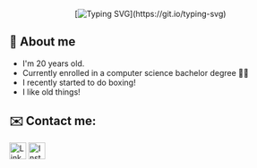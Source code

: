 
<div align="center">
  
[![Typing SVG](https://readme-typing-svg.herokuapp.com?font=Pathway+Gothic+One+&weight=900&size=19&pause=1000&color=42F7EC&width=435&lines=Hi!+I'm+Pedro!+You+can+call+me+Space!)](https://git.io/typing-svg)

</div>


## 🙋 About me
* I'm 20 years old.
* Currently enrolled in a computer science bachelor degree  🧑‍🎓
* I recently started to do boxing!
* I like old things!






## ✉️ Contact me:

[<img src='https://img.shields.io/badge/LinkedIn-0077B5?style=for-the-badge&logo=linkedin&logoColor=white' alt='Linkedin' height='30'>](https://www.linkedin.com/in/pedro-macedo-0650b8267/)
[<img src='https://img.shields.io/badge/Gmail-EA4335.svg?style=for-the-badge&logo=Gmail&logoColor=white' alt='Instagram' height='30'>](mailto:pedrodiashm@gmail.com)
